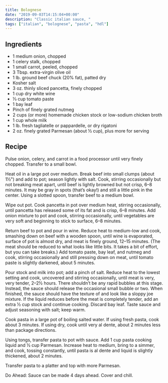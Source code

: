 ```yaml
---
title: Bolognese
date: "2019-09-03T14:15:04+00:00"
description: "Classic italian sauce, "
tags: ["italian", "bolognese", "pasta", "hdl"]
---
```


## Ingredients

- 1 medium onion, chopped
- 1 celery stalk, chopped
- 1 small carrot, peeled, chopped
- 3 Tbsp. extra-virgin olive oil
- 1 lb. ground beef chuck (20% fat), patted dry
- Kosher salt
- 3 oz. thinly sliced pancetta, finely chopped
- 1 cup dry white wine
- ⅓ cup tomato paste
- 1 bay leaf
- Pinch of finely grated nutmeg
- 2 cups (or more) homemade chicken stock or low-sodium chicken broth
- 1 cup whole milk
- 1 lb. fresh tagliatelle or pappardelle, or dry rigatoni
- 2 oz. finely grated Parmesan (about ½ cup), plus more for serving

## Recipe

Pulse onion, celery, and carrot in a food processor until very finely chopped. Transfer to a small bowl.

Heat oil in a large pot over medium. Break beef into small clumps (about 1½") and add to pot; season lightly with salt. Cook, stirring occasionally but not breaking meat apart, until beef is lightly browned but not crisp, 6–8 minutes. It may be gray in spots (that’s okay!) and still a little pink in the center. Using a slotted spoon, transfer beef to a medium bowl.

Wipe out pot. Cook pancetta in pot over medium heat, stirring occasionally, until pancetta has released some of its fat and is crisp, 6–8 minutes. Add onion mixture to pot and cook, stirring occasionally, until vegetables are very soft and beginning to stick to surface, 6–8 minutes.

Return beef to pot and pour in wine. Reduce heat to medium-low and cook, smashing down on beef with a wooden spoon, until wine is evaporated, surface of pot is almost dry, and meat is finely ground, 12–15 minutes. (The meat should be reduced to what looks like little bits. It takes a bit of effort, but you can take breaks.) Add tomato paste, bay leaf, and nutmeg and cook, stirring occasionally and still pressing down on meat, until tomato paste is slightly darkened, about 5 minutes.

Pour stock and milk into pot; add a pinch of salt. Reduce heat to the lowest setting and cook, uncovered and stirring occasionally, until meat is very, very tender, 2–2½ hours. There shouldn’t be any rapid bubbles at this stage. Instead, the sauce should release the occasional small bubble or two. When finished, the sauce should have the texture of and look like a sloppy joe mixture. If the liquid reduces before the meat is completely tender, add an extra ½ cup stock and continue cooking. Discard bay leaf. Taste sauce and adjust seasoning with salt; keep warm.

Cook pasta in a large pot of boiling salted water. If using fresh pasta, cook about 3 minutes. If using dry, cook until very al dente, about 2 minutes less than package directions.

Using tongs, transfer pasta to pot with sauce. Add 1 cup pasta cooking liquid and ½ cup Parmesan. Increase heat to medium, bring to a simmer, and cook, tossing constantly, until pasta is al dente and liquid is slightly thickened, about 2 minutes.

Transfer pasta to a platter and top with more Parmesan.

Do Ahead: Sauce can be made 4 days ahead. Cover and chill.
